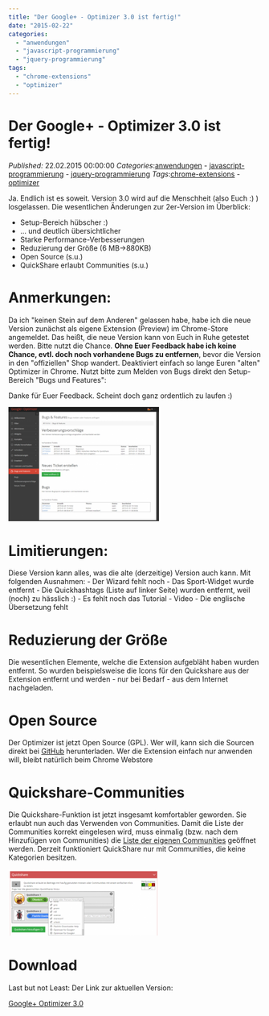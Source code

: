 ```yaml
---
title: "Der Google+ - Optimizer 3.0 ist fertig!"
date: "2015-02-22"
categories: 
  - "anwendungen"
  - "javascript-programmierung"
  - "jquery-programmierung"
tags: 
  - "chrome-extensions"
  - "optimizer"
---
```

# Der Google+ - Optimizer 3.0 ist fertig!
_Published:_ 22.02.2015 00:00:00
_Categories_:[anwendungen](/dotnetwork/de/categories#anwendungen) - [javascript-programmierung](/dotnetwork/de/categories#javascript-programmierung) - [jquery-programmierung](/dotnetwork/de/categories#jquery-programmierung)
_Tags_:[chrome-extensions](/dotnetwork/de/tags#chrome-extensions) - [optimizer](/dotnetwork/de/tags#optimizer)

Ja. Endlich ist es soweit. Version 3.0 wird auf die Menschheit (also Euch :) ) losgelassen. Die wesentlichen Änderungen zur 2er-Version im Überblick:

- Setup-Bereich hübscher :)
- ... und deutlich übersichtlicher
- Starke Performance-Verbesserungen
- Reduzierung der Größe (6 MB->880KB)
- Open Source (s.u.)
- QuickShare erlaubt Communities (s.u.)

# Anmerkungen:

Da ich "keinen Stein auf dem Anderen" gelassen habe, habe ich die neue Version zunächst als eigene Extension (Preview) im Chrome-Store angemeldet. Das heißt, die neue Version kann von Euch in Ruhe getestet werden. Bitte nutzt die Chance. **Ohne Euer Feedback habe ich keine Chance, evtl. doch noch vorhandene Bugs zu entfernen**, bevor die Version in den "offiziellen" Shop wandert. Deaktiviert einfach so lange Euren "alten" Optimizer in Chrome. Nutzt bitte zum Melden von Bugs direkt den Setup-Bereich "Bugs und Features":

Danke für Euer Feedback. Scheint doch ganz ordentlich zu laufen :)

[![bugsFeatures](images/bugsFeatures-300x227.png)](http://dotnet.work/wp-content/uploads/2015/02/bugsFeatures.png)

# Limitierungen:

Diese Version kann alles, was die alte (derzeitige) Version auch kann. Mit folgenden Ausnahmen: - Der Wizard fehlt noch - Das Sport-Widget wurde entfernt - Die Quickhashtags (Liste auf linker Seite) wurden entfernt, weil (noch) zu hässlich :) - Es fehlt noch das Tutorial - Video - Die englische Übersetzung fehlt

# Reduzierung der Größe

Die wesentlichen Elemente, welche die Extension aufgebläht haben wurden entfernt. So wurden beispielsweise die Icons für den Quickshare aus der Extension entfernt und werden - nur bei Bedarf - aus dem Internet nachgeladen.

# Open Source

Der Optimizer ist jetzt Open Source (GPL). Wer will, kann sich die Sourcen direkt bei [GitHub](https://github.com/OleAlbers/GooglePlusOptimizer) herunterladen. Wer die Extension einfach nur anwenden will, bleibt natürlich beim Chrome Webstore

# Quickshare-Communities

Die Quickshare-Funktion ist jetzt insgesamt komfortabler geworden. Sie erlaubt nun auch das Verwenden von Communities. Damit die Liste der Communities korrekt eingelesen wird, muss einmalig (bzw. nach dem Hinzufügen von Communities) die [Liste der eigenen Communities](https://plus.google.com/u/0/communities) geöffnet werden. Derzeit funktioniert QuickShare nur mit Communities, die keine Kategorien besitzen.

[![quickshare](images/quickshare-300x133.png)](http://dotnet.work/wp-content/uploads/2015/02/quickshare.png)

# Download

Last but not Least: Der Link zur aktuellen Version:

[Google+ Optimizer 3.0](https://chrome.google.com/webstore/detail/google%2B-optimizer/edknapjhmlocokbpbihilmjmfmmddhop)
